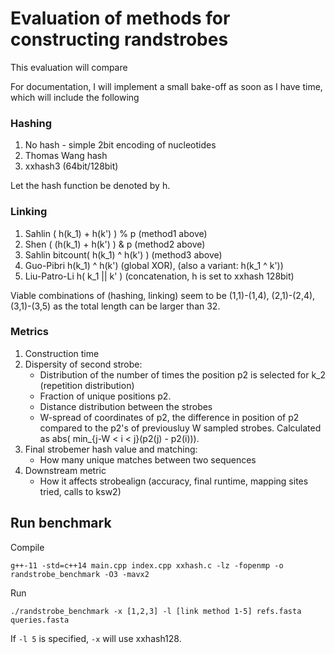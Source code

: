 Evaluation of methods for constructing randstrobes
===========

This evaluation will compare

For documentation, I will implement a small bake-off as soon as I have time, which will include the following

### Hashing

1. No hash - simple 2bit encoding of nucleotides
2. Thomas Wang hash
3. xxhash3 (64bit/128bit)

Let the hash function be denoted by h.

### Linking

1. Sahlin ( h(k_1) + h(k') ) % p (method1 above)
2. Shen ( (h(k_1) + h(k') ) & p (method2 above)
3. Sahlin bitcount( h(k_1) ^ h(k') ) (method3 above)
4. Guo-Pibri h(k_1) ^ h(k') (global XOR), (also a variant: h(k_1 ^ k'))
5. Liu-Patro-Li h( k_1 || k' ) (concatenation, h is set to xxhash 128bit)

Viable combinations of (hashing, linking) seem to be (1,1)-(1,4), (2,1)-(2,4), (3,1)-(3,5) as the total length can be larger than 32.


### Metrics

1. Construction time
2. Dispersity of second strobe:
    - Distribution of the number of times the position p2 is selected for k_2 (repetition distribution)
    - Fraction of unique positions p2. 
    - Distance distribution between the strobes
    - W-spread of coordinates of p2, the difference in position of p2 compared to the p2's of previousluy W sampled strobes. Calculated as abs( min_{j-W < i < j}(p2(j) - p2(i))).
3. Final strobemer hash value and matching:
    - How many unique matches between two sequences
4. Downstream metric
    - How it affects strobealign (accuracy, final runtime, mapping sites tried, calls to ksw2)


## Run benchmark

Compile

```
g++-11 -std=c++14 main.cpp index.cpp xxhash.c -lz -fopenmp -o randstrobe_benchmark -O3 -mavx2
```

Run

```
./randstrobe_benchmark -x [1,2,3] -l [link method 1-5] refs.fasta queries.fasta
```

If `-l 5` is specified, `-x` will use xxhash128.
